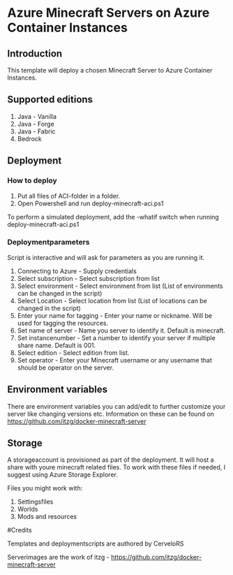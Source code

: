 # Azure Minecraft Servers on Azure Container Instances

## Introduction
This template will deploy a chosen Minecraft Server to Azure Container Instances.

## Supported editions

1. Java - Vanilla
2. Java - Forge
3. Java - Fabric
4. Bedrock

## Deployment

### How to deploy
1. Put all files of ACI-folder in a folder.
2. Open Powershell and run deploy-minecraft-aci.ps1

To perform a simulated deployment, add the -whatif switch when running deploy-minecraft-aci.ps1

### Deploymentparameters 
Script is interactive and will ask for parameters as you are running it.

1. Connecting to Azure - Supply credentials
2. Select subscription - Select subscription from list
3. Select environment - Select environment from list (List of environments can be changed in the script)
4. Select Location - Select location from list (List of locations can be changed in the script)
5. Enter your name for tagging - Enter your name or nickname. Will be used for tagging the resources.
6. Set name of server - Name you server to identify it. Default is minecraft. 
7. Set instancenumber - Set a number to identify your server if multiple share name. Default is 001.
8. Select edition - Select edition from list.
9. Set operator - Enter your Minecraft username or any username that should be operator on the server.

## Environment variables
There are environment variables you can add/edit to further customize your server like changing versions etc.
Information on these can be found on https://github.com/itzg/docker-minecraft-server

## Storage
A storageaccount is provisioned as part of the deployment. It will host a share with youre minecraft related files. 
To work with these files if needed, I suggest using Azure Storage Explorer.

Files you might work with:
1. Settingsfiles
2. Worlds
3. Mods and resources

#Credits

Templates and deploymentscripts are authored by CerveloRS

Serverimages are the work of itzg - https://github.com/itzg/docker-minecraft-server